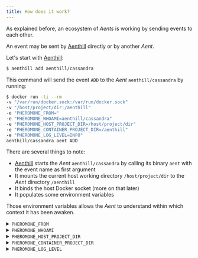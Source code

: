 ```yaml
---
title: How does it work?
---
```


As explained before, an ecosystem of *Aents* is working by sending events to each other.

An event may be sent by [Aenthill](https://github.com/aenthill/aenthill) directly or by another *Aent*.

Let's start with [Aenthill](https://github.com/aenthill/aenthill):

```bash
$ aenthill add aenthill/cassandra
```

This command will send the event <code>ADD</code> to the *Aent* <code>aenthill/cassandra</code> by running:

```bash
$ docker run -ti --rm
-v "/var/run/docker.sock:/var/run/docker.sock"
-v "/host/project/dir:/aenthill"
-e "PHEROMONE_FROM="
-e "PHEROMONE_WHOAMI=aenthill/cassandra"
-e "PHEROMONE_HOST_PROJECT_DIR=/host/project/dir"
-e "PHEROMONE_CONTAINER_PROJECT_DIR=/aenthill"
-e "PHEROMONE_LOG_LEVEL=INFO"
aenthill/cassandra aent ADD
```

There are several things to note:

* [Aenthill](https://github.com/aenthill/aenthill) starts the *Aent* <code>aenthill/cassandra</code> by calling its binary <code>aent</code> with the event name as first argument
* It mounts the current host working directory <code>/host/project/dir</code> to the *Aent* directory <code>/aenthill</code>
* It binds the host Docker socket (more on that later)
* It populates some environment variables

Those environment variables allows the *Aent* to understand within which context it has been awaken.

<details>
  <summary><code>PHEROMONE_FROM</code></summary>
  <p>The event sender (empty if sended by [Aenthill](https://github.com/aenthill/aenthill)).</p>
</details>

<details>
  <summary><code>PHEROMONE_WHOAMI</code></summary>
  <p>The event recipient (the *Aent* itself).</p>
</details>

<details>
  <summary><code>PHEROMONE_HOST_PROJECT_DIR</code></summary>
  <p>The host project directory, useful if the *Aent* sends an event to another *Aent*.</p>
</details>

<details>
  <summary><code>PHEROMONE_CONTAINER_PROJECT_DIR</code></summary>
  <p>The path of the project directory in the *Aent*.</p>
</details>

<details>
  <summary><code>PHEROMONE_LOG_LEVEL</code></summary>
  <p>The log level as defined by the user with [Aenthill](https://github.com/aenthill/aenthill).</p>
</details>

